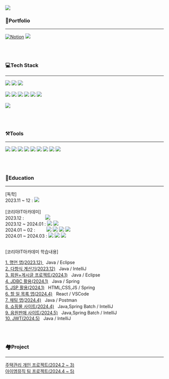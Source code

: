 
<img src="https://capsule-render.vercel.app/api?type=Waving&color=timeAuto&height=300&section=header&text=Youhyun%20Won&fontSize=90" />


### 📂Portfolio
<hr>

<div>
 <a href="https://ahead-addition-51b.notion.site/Youhyun-Won-7a0c476ab6b844ee92f9c8be01ac1a6c?pvs=4">
<img src="https://camo.githubusercontent.com/1c62188f3c05d57c207007eaded9d630cf1c1c9aceb101cbe354c625955b1df1/68747470733a2f2f696d672e736869656c64732e696f2f62616467652f4e6f74696f6e2d6439643964392e7376673f7374796c653d666c6174266c6f676f3d4e6f74696f6e266c6f676f436f6c6f723d626c61636b" alt="Notion" data-canonical-src="https://img.shields.io/badge/Notion-d9d9d9.svg?style=flat&amp;logo=Notion&amp;logoColor=white" style="max-width: 100%;"></a>
<a href="https://velog.io/@yhwit30/series"><img src="https://img.shields.io/badge/Velog-20C997?style=flat-square&logo=velog&logoColor=white"/></a>
</div>

<br/><br/>



### 💻Tech Stack
<hr>

<div>
<img src="https://img.shields.io/badge/java-007396?style=flat-square&logo=java&logoColor=white"/>
<img src="https://img.shields.io/badge/Python-3776AB?style=flat-square&logo=Python&logoColor=white"/>
<img src="https://img.shields.io/badge/C-A8B9CC?style=flat-square&logo=C&logoColor=white"/>
<br/>  <br/>
<img src="https://img.shields.io/badge/HTML5-E34F26?style=flat-square&logo=html5&logoColor=white"/>
<img src="https://img.shields.io/badge/JavaScript-F7DF1E?style=flat-square&logo=javascript&logoColor=black"/>
<img src="https://img.shields.io/badge/jQuery-0769AD?style=flat-square&logo=jQuery&logoColor=white"/>
<img src="https://img.shields.io/badge/Tailwind CSS-06B6D4?style=flat-square&logo=Tailwind CSS&logoColor=white"/>
<img src="https://img.shields.io/badge/React-61DAFB?style=flat-square&logo=React&logoColor=black"/>
<img src="https://img.shields.io/badge/Selenium-43B02A?style=flat-square&logo=Selenium&logoColor=white"/>
<br/><br/>
<img src="https://img.shields.io/badge/MySQL-4479A1?style=flat-square&logo=MySQL&logoColor=white"/>
</div>


<br/><br/>




### ⚒️Tools
<hr>
<div>
<img src="https://img.shields.io/badge/Spring-6DB33F?style=flat-square&logo=Spring&logoColor=white"/>
<img src="https://img.shields.io/badge/eclipseide-2C2255.svg?style=flat&amp;logo=eclipseide&amp;logoColor=white">
<img src="https://img.shields.io/badge/Git-F05032?style=flat-square&logo=git&logoColor=white"/>
<img src="https://img.shields.io/badge/GitHub-181717?style=flat-square&logo=GitHub&logoColor=white"/>
<img src="https://img.shields.io/badge/Postman-FF6C37?style=flat-square&logo=Postman&logoColor=white"/>
<img src="https://img.shields.io/badge/Visual Studio Code-007ACC?style=flat-square&logo=Visual Studio Code&logoColor=white"/>
<img src="https://img.shields.io/badge/figma-1b024f?style=flat&amp;logo=figma&amp;logoColor=white">
 <img src="https://img.shields.io/badge/Next.js-000000?style=flat-square&logo=Next.js&logoColor=white"/>
<img src="https://img.shields.io/badge/Node.js-339933?style=flat-square&logo=Node.js&logoColor=white"/>
</div>

<br/><br/>



### 🎒Education
<hr>
[독학]
<br/>
<div>
2023.11 ~ 12 : 
<img src="https://img.shields.io/badge/C-A8B9CC?style=flat-square&logo=C&logoColor=white"/>
</div>

<br/>
[코리아IT아카데미]
<br/>
<div>
2023.12 : &emsp;&emsp;&emsp;&emsp;&nbsp;
<img src="https://img.shields.io/badge/Python-3776AB?style=flat-square&logo=Python&logoColor=white"/>
</div>



<div>
2023.12 ~ 2024.01 :
<img src="https://img.shields.io/badge/java-007396?style=flat-square&logo=java&logoColor=white"/> <img src="https://img.shields.io/badge/Spring-6DB33F?style=flat-square&logo=Spring&logoColor=white"/>
</div>
<div>
2024.01 ~ 02 : &emsp;&emsp;
<img src="https://img.shields.io/badge/MySQL-4479A1?style=flat-square&logo=MySQL&logoColor=white"/> <img src="https://img.shields.io/badge/HTML5-E34F26?style=flat-square&logo=html5&logoColor=white"/> <img src="https://img.shields.io/badge/JavaScript-F7DF1E?style=flat-square&logo=javascript&logoColor=black"/>  <img src="https://img.shields.io/badge/Selenium-43B02A?style=flat-square&logo=Selenium&logoColor=white"/>
</div>
<div>
2024.01 ~ 2024.03 :
 <img src="https://img.shields.io/badge/Next.js-000000?style=flat-square&logo=Next.js&logoColor=white"/> <img src="https://img.shields.io/badge/Node.js-339933?style=flat-square&logo=Node.js&logoColor=white"/> <img src="https://img.shields.io/badge/React-61DAFB?style=flat-square&logo=React&logoColor=black"/> 
</div>

<br/>

[코리아IT아카데미 학습내용]

<div>
<a href="https://github.com/yhwit30/wise_saying_2023_12">1. 명언 앱(2023.12) </a>  &nbsp; Java / Eclipse
<br/>
<a href="https://github.com/yhwit30/polynomial_cal_23_12">2. 다항식 계산기(2023.12)</a>  &nbsp; Java / IntelliJ
<br/>
<a href="https://github.com/yhwit30/23_12_AM_backup">3. 회원+게시글 프로젝트(2024.1)</a>  &nbsp; Java / Eclipse
<br/>
<a href="https://github.com/yhwit30/24_01_JDBC_AM">4. JDBC 활용(2024.1)</a>  &nbsp; Java / Spring
<br/>
<a href="https://github.com/yhwit30/JSP_AM_2024_01">5. JSP 활용(2024.1)</a>  &nbsp; HTML,CSS,JS / Spring
<br/>
<a href="https://github.com/yhwit30/nextJs_project">6. 할 일 목록 앱(2024.4)</a>  &nbsp; React / VSCode
<br/>
<a href="https://github.com/yhwit30/chat_app_24_04">7. 채팅 앱(2024.4)</a> &nbsp; Java / Postman
<br/>
<a href="https://github.com/yhwit30/batch_ex_24_04">8. 쇼핑몰 사이트(2024.4)</a> &nbsp; Java,Spring Batch / IntelliJ
<br/>
<a href="https://github.com/yhwit30/acc_app_2024_04">9. 음원판매 사이트(2024.5)</a> &nbsp; Java,Spring Batch / IntelliJ
<br>
<a href="https://github.com/yhwit30/JWT_2024_05">10. JWT(2024.5)</a> &nbsp; Java / IntelliJ
</div>

<br/><br/>
### 🏘️Project
<hr>
<div>
<a href="https://github.com/yhwit30/demo_project_2024_1">주택관리 개인 프로젝트(2024.2 ~ 3)</a>
<br>
<a href="https://github.com/yhwit30/IMMusic_project">아이엠뮤직 팀 프로젝트(2024.4 ~ 5)</a>
</div>
